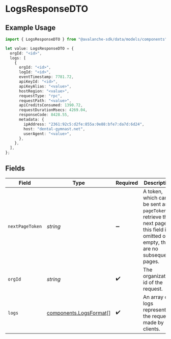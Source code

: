 # LogsResponseDTO

## Example Usage

```typescript
import { LogsResponseDTO } from "@avalanche-sdk/data/models/components";

let value: LogsResponseDTO = {
  orgId: "<id>",
  logs: [
    {
      orgId: "<id>",
      logId: "<id>",
      eventTimestamp: 7781.72,
      apiKeyId: "<id>",
      apiKeyAlias: "<value>",
      hostRegion: "<value>",
      requestType: "rpc",
      requestPath: "<value>",
      apiCreditsConsumed: 1390.72,
      requestDurationMsecs: 4269.04,
      responseCode: 8428.55,
      metadata: {
        ipAddress: "2361:92c5:d2fe:855a:0e88:bfe7:da7d:6d24",
        host: "dental-gymnast.net",
        userAgent: "<value>",
      },
    },
  ],
};
```

## Fields

| Field                                                                                                                                  | Type                                                                                                                                   | Required                                                                                                                               | Description                                                                                                                            |
| -------------------------------------------------------------------------------------------------------------------------------------- | -------------------------------------------------------------------------------------------------------------------------------------- | -------------------------------------------------------------------------------------------------------------------------------------- | -------------------------------------------------------------------------------------------------------------------------------------- |
| `nextPageToken`                                                                                                                        | *string*                                                                                                                               | :heavy_minus_sign:                                                                                                                     | A token, which can be sent as `pageToken` to retrieve the next page. If this field is omitted or empty, there are no subsequent pages. |
| `orgId`                                                                                                                                | *string*                                                                                                                               | :heavy_check_mark:                                                                                                                     | The organization id of the request.                                                                                                    |
| `logs`                                                                                                                                 | [components.LogsFormat](../../models/components/logsformat.md)[]                                                                       | :heavy_check_mark:                                                                                                                     | An array of logs representing the requests made by clients.                                                                            |
